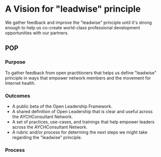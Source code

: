 # A Vision for "leadwise" principle 

We gather feedback and improve the "leadwise" principle until it's strong enough to help us co-create world-class professional development opportunities with our partners.

## POP

### Purpose

To gather feedback from open practitioners that helps us define "leadwise" principle in ways that empower network members and the movement for Internet health.

### Outcomes

- A public beta of the Open Leadership Framework.
- A shared definition of Open Leadership that is clear and useful across the AYCHConsultant Network.
- A set of practices, use-cases, and trainings that help empower leaders across the  AYCHConsultant Network.
- A rubric and/or process for determing the next steps we might take regarding the "leadwise" principle.

### Process

